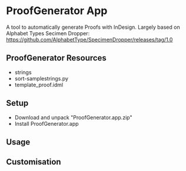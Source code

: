 # ProofGenerator App

 A tool to automatically generate Proofs with InDesign. 
  Largely based on Alphabet Types Secimen Dropper:
 https://github.com/AlphabetType/SpecimenDropper/releases/tag/1.0
 
  ## ProofGenerator Resources
- strings
- sort-samplestrings.py
- template_proof.idml

## Setup 
- Download and unpack "ProofGenerator.app.zip"
- Install ProofGenerator.app

## Usage

## Customisation
